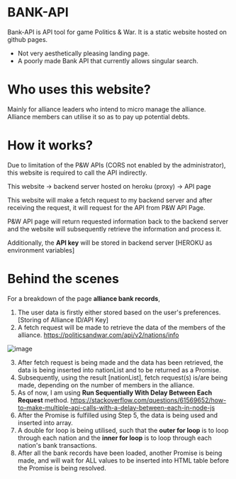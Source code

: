 # BANK-API
Bank-API is API tool for game Politics & War. It is a static website hosted on github pages. 

* Not very aesthetically pleasing landing page.
* A poorly made Bank API that currently allows singular search.

# Who uses this website?
Mainly for alliance leaders who intend to micro manage the alliance. Alliance members can utilise it so as to pay up potential debts.

# How it works?
Due to limitation of the P&W APIs (CORS not enabled by the administrator), this website is required to call the API indirectly.

This website -> backend server hosted on heroku (proxy) -> API page 

This website will make a fetch request to my backend server and after receiving the request, it will request for the API from P&W API Page. 

P&W API page will return requested information back to the backend server and the website will subsequently retrieve the information and process it.

Additionally, the **API key** will be stored in backend server [HEROKU as environment variables]

# Behind the scenes
For a breakdown of the page **alliance bank records**, 
1) The user data is firstly either stored based on the user's preferences. [Storing of Alliance ID/API Key]
2) A fetch request will be made to retrieve the data of the members of the alliance. https://politicsandwar.com/api/v2/nations/info

![image](https://user-images.githubusercontent.com/62585987/109750814-10550a00-7c18-11eb-9452-168a812e7316.png)

3) After fetch request is being made and the data has been retrieved, the data is being inserted into nationList and to be returned as a Promise.
4) Subsequently, using the result [nationList], fetch request(s) is/are being made, depending on the number of members in the alliance.
5) As of now, I am using **Run Sequentially With Delay Between Each Request** method. https://stackoverflow.com/questions/61569652/how-to-make-multiple-api-calls-with-a-delay-between-each-in-node-js
6) After the Promise is fulfilled using Step 5, the data is being used and inserted into array.
7) A double for loop is being utilised, such that the **outer for loop** is to loop through each nation and the **inner for loop** is to loop through each nation's bank transactions.
8) After all the bank records have been loaded, another Promise is being made, and will wait for ALL values to be inserted into HTML table before the Promise is being resolved.
